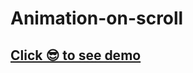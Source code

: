# Animation-on-scroll
## <a href = "https://mg143pavankumar.github.io/Animation-on-scroll/index.html">Click 😎 to see demo</a>
